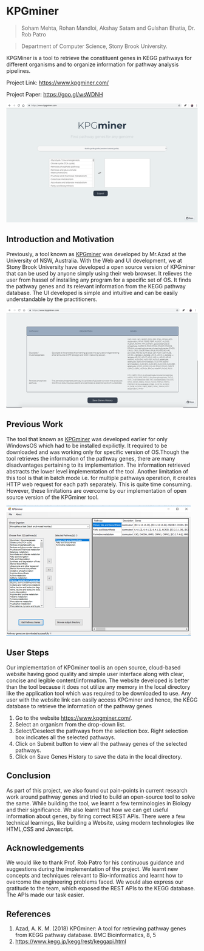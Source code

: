 # KPGminer

> Soham Mehta, Rohan Mandloi, Akshay Satam and Gulshan Bhatia, Dr. Rob Patro

> Department of Computer Science, Stony Brook University.


KPGMiner is a tool to retrieve the constituent genes in KEGG pathways for different organisms and to organize information for pathway analysis pipelines. 

Project Link: https://www.kpgminer.com/

Project Paper: https://goo.gl/wsWDNH

![KPGMiner](kpgmain.png)



## Introduction and Motivation

Previously, a tool known as [KPGminer](https://www.biorxiv.org/content/early/2018/09/13/416131) was developed by Mr.Azad at the University of NSW, Australia. With the Web and UI development, we at Stony Brook University have developed a open source version of KPGminer that can be used by anyone simply using their web browser. It relieves the user from hassel of installing any program for a specific set of OS. It finds the pathway genes and its relevant information from the KEGG pathway database. The UI developed is simple and intuitive and can be easily understandable by the practitioners.

![KPGMiner2](kpg2.png)


## Previous Work

The tool that known as [KPGminer](https://www.biorxiv.org/content/early/2018/09/13/416131) was developed earlier for only WindowsOS which had to be installed expilictly. It required to be downloaded and was working only for specific version of OS.Though the tool retrieves the information of the pathway genes, there are many disadvantages pertaining to its implementation. The information retrieved abstracts the lower level implementation of the tool. Another limitation of this tool is that in batch mode i.e. for multiple pathways operation, it creates HTTP web request for each path separately. This is quite time consuming. However, these limitations are overcome by our implementation of open source version of the KPGminer tool. 

 ![OldKPG](oldkpg.png)


## User Steps

Our implementation of KPGminer tool is an open source, cloud-based website having good quality and simple user interface along with clear, concise and legible content/information. The website developed is better than the tool because it does not utilize any memory in the local directory like the application tool which was required to be downloaded to use. Any user with the website link can easily access KPGminer and hence, the KEGG database to retrieve the information of the pathway genes

1. Go to the website https://www.kpgminer.com/. 
2. Select an organism from the drop-down list.
3. Select/Deselect the pathways from the selection box. Right selection box indicates all the selected pathways.
4. Click on Submit button to view all the pathway genes of the selected pathways.
5. Click on Save Genes History to save the data in the local directory.

##	Conclusion

As part of this project, we also found out pain-points in current research work around pathway genes and tried to build an open-source tool to solve the same. While building the tool, we learnt a few terminologies in Biology and their significance. We also learnt that how  we can get useful information about genes, by firing correct REST APIs. There were a few technical learnings, like building a Website, using modern technologies like HTML,CSS and Javascript.

##	Acknowledgements

We would like to thank Prof. Rob Patro for his continuous guidance and suggestions during the implementation of the project. We learnt new concepts and techniques relevant to Bio-informatics and learnt how to overcome the engineering problems faced. We would also express our gratitude to the team, which exposed the REST APIs to the KEGG database. The APIs made our task easier.

## References

1.	Azad, A. K. M. (2018) KPGminer: A tool for retrieving pathway genes from KEGG pathway database. BMC Bioinformatics, 8, 5
2.	https://www.kegg.jp/kegg/rest/keggapi.html







